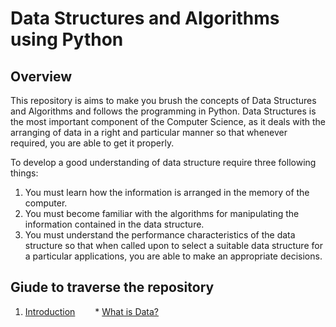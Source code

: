 # Data Structures and Algorithms using Python

## Overview
This repository is aims to make you brush the concepts of Data Structures and Algorithms and follows the programming in Python. Data Structures is the most important component of the Computer Science, as it deals with the arranging of data in a right and particular manner so that whenever required, you are able to get it properly.

To develop a good understanding of data structure require three following things: <br>
1. You must learn how the information is arranged in the memory of the computer. 
2. You must become familiar with the algorithms for manipulating the information contained in the data structure.
3. You must understand the performance characteristics of the data structure so that when called upon to select a suitable data structure for a particular applications, you are able to make an appropriate decisions.


## Giude to traverse the repository
1. [Introduction](/Main/Readings/Introduction.md)
&emsp;&emsp;* [What is Data?](/Main/Readings/Introduction.md#what-is-data)
